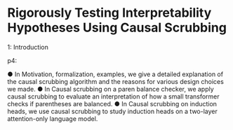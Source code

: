 # Rigorously Testing Interpretability Hypotheses Using Causal Scrubbing

1: Introduction

p4: 

● In Motivation, formalization, examples, we give a detailed explanation of the causal
scrubbing algorithm and the reasons for various design choices we made.
● In Causal scrubbing on a paren balance checker, we apply causal scrubbing to
evaluate an interpretation of how a small transformer checks if parentheses are
balanced.
● In Causal scrubbing on induction heads, we use causal scrubbing to study induction
heads on a two-layer attention-only language model.